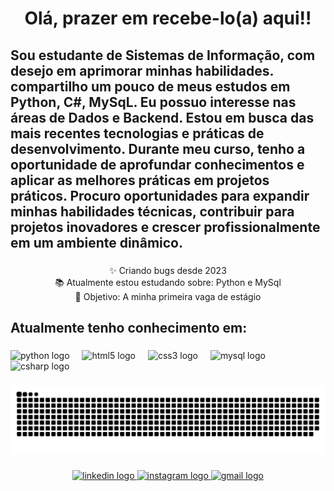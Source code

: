 <h1 align="center">Olá, prazer em recebe-lo(a) aqui!!</h1>

###

<h2 align="left">Sou estudante de Sistemas de Informação, com desejo em aprimorar minhas habilidades. compartilho um pouco de meus estudos em Python, C#, MySqL. Eu possuo interesse nas áreas de Dados e Backend. Estou em busca das mais recentes tecnologias e práticas de desenvolvimento. Durante meu curso, tenho a oportunidade de aprofundar conhecimentos e aplicar as melhores práticas em projetos práticos. Procuro oportunidades para expandir minhas habilidades técnicas, contribuir para projetos inovadores e crescer profissionalmente em um ambiente dinâmico.</h2>

###

<p align="center">✨ Criando bugs desde 2023<br>📚 Atualmente estou estudando sobre: Python e MySql<br>🎯 Objetivo: A minha primeira vaga de estágio</p>

###

<h2 align="left">Atualmente tenho conhecimento em:</h2>

###

<div align="left">
  <img src="https://cdn.jsdelivr.net/gh/devicons/devicon/icons/python/python-original-wordmark.svg" height="40" alt="python logo"  />
  <img width="12" />
  <img src="https://cdn.jsdelivr.net/gh/devicons/devicon/icons/html5/html5-plain-wordmark.svg" height="40" alt="html5 logo"  />
  <img width="12" />
  <img src="https://cdn.jsdelivr.net/gh/devicons/devicon/icons/css3/css3-plain-wordmark.svg" height="40" alt="css3 logo"  />
  <img width="12" />
  <img src="https://cdn.jsdelivr.net/gh/devicons/devicon/icons/mysql/mysql-original.svg" height="40" alt="mysql logo"  />
  <img width="12" />
  <img src="https://cdn.jsdelivr.net/gh/devicons/devicon/icons/csharp/csharp-original.svg" height="40" alt="csharp logo"  />
</div>

###

<img src="https://raw.githubusercontent.com/Valfrides07/Valfrides07/output/snake.svg" alt="Snake animation" />

###

<div align="center">
  <a href="linkedin.com/in/valfrides-fernandes-279596236" target="_blank">
    <img src="https://img.shields.io/static/v1?message=LinkedIn&logo=linkedin&label=&color=0077B5&logoColor=white&labelColor=&style=for-the-badge" height="41" alt="linkedin logo"  />
  </a>
  <a href="https://www.instagram.com/_01freitass/" target="_blank">
    <img src="https://img.shields.io/static/v1?message=Instagram&logo=instagram&label=&color=E4405F&logoColor=white&labelColor=&style=for-the-badge" height="41" alt="instagram logo"  />
  </a>
  <a href="mailto:valfridesfreitas29@gmail.com" target="_blank">
    <img src="https://img.shields.io/static/v1?message=Gmail&logo=gmail&label=&color=D14836&logoColor=white&labelColor=&style=for-the-badge" height="41" alt="gmail logo"  />
  </a>

</div>

###
